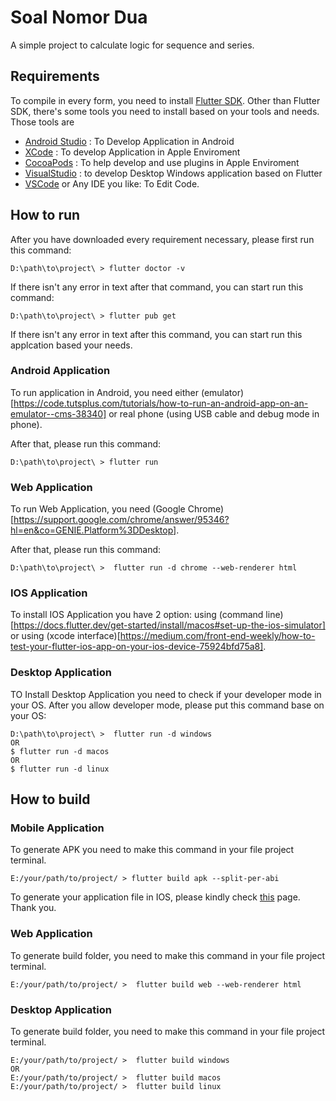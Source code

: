 # Soal Nomor Dua

A simple project to calculate logic for sequence and series.

## Requirements
To compile in every form, you need to install [Flutter SDK](https://docs.flutter.dev/get-started/install). Other than Flutter SDK, there's some tools you need to install based on your tools and needs. Those tools are

- [Android Studio](https://developer.android.com/studio/install) : To Develop Application in Android
- [XCode](https://guide.macports.org/chunked/installing.html) : To develop Application in Apple Enviroment
- [CocoaPods](https://cocoapods.org/) : To help develop and use plugins in Apple Enviroment
- [VisualStudio](https://www.guru99.com/download-install-visual-studio.html) : to develop Desktop Windows application based on Flutter
- [VSCode](https://code.visualstudio.com/) or Any IDE you like: To Edit Code.

## How to run

After you have downloaded every requirement necessary, please first run this command:

```
D:\path\to\project\ > flutter doctor -v
```
If there isn't any error in text after that command, you can start run this command:

```
D:\path\to\project\ > flutter pub get
```
If there isn't any error in text after this command, you can start run this applcation based your needs.

### Android Application
To run application in Android, you need either (emulator)[https://code.tutsplus.com/tutorials/how-to-run-an-android-app-on-an-emulator--cms-38340] or real phone (using USB cable and debug mode in phone).

After that, please run this command:
```
D:\path\to\project\ > flutter run
```

### Web Application
To run Web Application, you need (Google Chrome)[https://support.google.com/chrome/answer/95346?hl=en&co=GENIE.Platform%3DDesktop].

After that, please run this command:
```
D:\path\to\project\ >  flutter run -d chrome --web-renderer html
```

### IOS Application
To install IOS Application you have 2 option: using (command line)[https://docs.flutter.dev/get-started/install/macos#set-up-the-ios-simulator] or using (xcode interface)[https://medium.com/front-end-weekly/how-to-test-your-flutter-ios-app-on-your-ios-device-75924bfd75a8].

### Desktop Application
TO Install Desktop Application you need to check if your developer mode in your OS.
After you allow developer mode, please put this command base on your OS:

```
D:\path\to\project\ >  flutter run -d windows
OR
$ flutter run -d macos
OR 
$ flutter run -d linux
```

## How to build 

### Mobile Application
To generate APK you need to make this command in your file project terminal.

```
E:/your/path/to/project/ > flutter build apk --split-per-abi

```

To generate your application file in IOS, please kindly check [this](https://docs.flutter.dev/deployment/ios) page. Thank you.

### Web Application
To generate build folder, you need to make this command in your file project terminal.

```
E:/your/path/to/project/ >  flutter build web --web-renderer html

```

### Desktop Application
To generate build folder, you need to make this command in your file project terminal.

```
E:/your/path/to/project/ >  flutter build windows
OR
E:/your/path/to/project/ >  flutter build macos
E:/your/path/to/project/ >  flutter build linux
```


